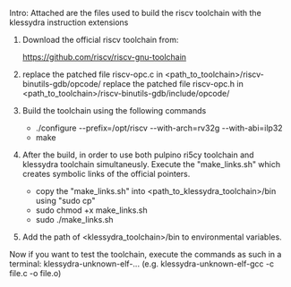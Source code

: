 Intro: 
Attached are the files used to build the riscv toolchain with the klessydra instruction extensions

1) Download the official riscv toolchain from: 

   https://github.com/riscv/riscv-gnu-toolchain

2) replace the patched file riscv-opc.c in <path_to_toolchain>/riscv-binutils-gdb/opcode/
   replace the patched file riscv-opc.h in <path_to_toolchain>/riscv-binutils-gdb/include/opcode/

3) Build the toolchain using the following commands
    
   - ./configure --prefix=/opt/riscv --with-arch=rv32g --with-abi=ilp32
   - make

4) After the build, in order to use both pulpino ri5cy toolchain and klessydra toolchain simultaneusly. Execute the "make_links.sh" which creates symbolic links of the official pointers.
   -	copy the "make_links.sh" into <path_to_klessydra_toolchain>/bin using "sudo cp"
   -	sudo chmod +x make_links.sh
   -	sudo ./make_links.sh

5) Add the path of <klessydra_toolchain>/bin to environmental variables.

Now if you want to test the toolchain, execute the commands as such in a terminal: klessydra-unknown-elf-... (e.g. klessydra-unknown-elf-gcc -c file.c -o file.o)
